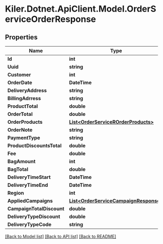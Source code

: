 # Kiler.Dotnet.ApiClient.Model.OrderServiceOrderResponse

## Properties

Name | Type | Description | Notes
------------ | ------------- | ------------- | -------------
**Id** | **int** |  | [optional] 
**Uuid** | **string** |  | [optional] 
**Customer** | **int** |  | [optional] 
**OrderDate** | **DateTime** |  | [optional] 
**DeliveryAddress** | **string** |  | [optional] 
**BillingAdrress** | **string** |  | [optional] 
**ProductTotal** | **double** |  | [optional] 
**OrderTotal** | **double** |  | [optional] 
**OrderProducts** | [**List&lt;OrderServiceROrderProducts&gt;**](OrderServiceROrderProducts.md) |  | [optional] 
**OrderNote** | **string** |  | [optional] 
**PaymentType** | **string** |  | [optional] 
**ProductDiscountsTotal** | **double** |  | [optional] 
**Fee** | **double** |  | [optional] 
**BagAmount** | **int** |  | [optional] 
**BagTotal** | **double** |  | [optional] 
**DeliveryTimeStart** | **DateTime** |  | [optional] 
**DeliveryTimeEnd** | **DateTime** |  | [optional] 
**Region** | **int** |  | [optional] 
**AppliedCampaigns** | [**List&lt;OrderServiceCampaignResponse&gt;**](OrderServiceCampaignResponse.md) |  | [optional] 
**CampaignTotalDiscount** | **double** |  | [optional] 
**DeliveryTypeDiscount** | **double** |  | [optional] 
**DeliveryTypeCode** | **string** |  | [optional] 

[[Back to Model list]](../README.md#documentation-for-models) [[Back to API list]](../README.md#documentation-for-api-endpoints) [[Back to README]](../README.md)

